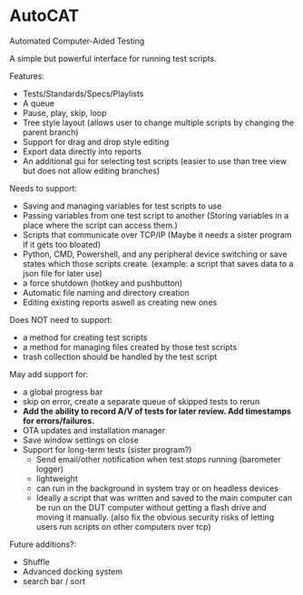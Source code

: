 # AutoCAT

Automated Computer-Aided Testing

A simple but powerful interface for running test scripts.

Features:
- Tests/Standards/Specs/Playlists
- A queue
- Pause, play, skip, loop
- Tree style layout (allows user to change multiple scripts by changing the parent branch)
- Support for drag and drop style editing
- Export data directly into reports
- An additional gui for selecting test scripts (easier to use than tree view but does not allow editing branches)

Needs to support:
- Saving and managing variables for test scripts to use
- Passing variables from one test script to another (Storing variables in a place where the script can access them.)
- Scripts that communicate over TCP/IP (Maybe it needs a sister program if it gets too bloated)
- Python, CMD, Powershell, and any peripheral device switching or save states which those scripts create. 
  (example: a script that saves data to a json file for later use)
- a force shutdown (hotkey and pushbutton)
- Automatic file naming and directory creation
- Editing existing reports aswell as creating new ones

Does NOT need to support:
- a method for creating test scripts
- a method for managing files created by those test scripts
- trash collection should be handled by the test script

May add support for:
- a global progress bar
- skip on error, create a separate queue of skipped tests to rerun
- **Add the ability to record A/V of tests for later review. Add timestamps for errors/failures.**
- OTA updates and installation manager
- Save window settings on close
- Support for long-term tests (sister program?)
  - Send email/other notification when test stops running (barometer logger)
  - lightweight
  - can run in the background in system tray or on headless devices
  - Ideally a script that was written and saved to the main computer can be run on the DUT computer without getting a flash drive and moving it manually.
    (also fix the obvious security risks of letting users run scripts on other computers over tcp)
  
Future additions?:
- Shuffle
- Advanced docking system
- search bar / sort
